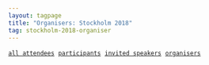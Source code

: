 ```yaml
---
layout: tagpage
title: "Organisers: Stockholm 2018"
tag: stockholm-2018-organiser
---
```

<a href="/tag/stockholm-2018"><code><nobr>all attendees</nobr></code></a>&nbsp;
<a href="/tag/stockholm-2018-participant"><code><nobr>participants</nobr></code></a>&nbsp;
<a href="/tag/stockholm-2018-speaker"><code><nobr>invited speakers</nobr></code></a>&nbsp;
<a href="/tag/stockholm-2018-organiser"><code><nobr>organisers</nobr></code></a>
